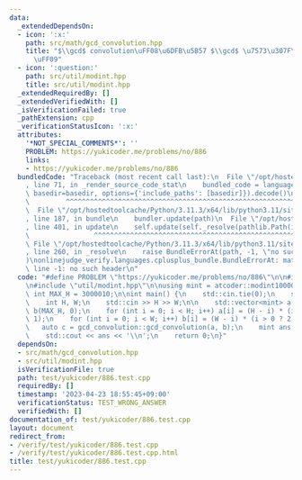 ```yaml
---
data:
  _extendedDependsOn:
  - icon: ':x:'
    path: src/math/gcd_convolution.hpp
    title: "$\\gcd$ convolution\uFF08\u6DFB\u5B57 $\\gcd$ \u7573\u307F\u8FBC\u307F\
      \uFF09"
  - icon: ':question:'
    path: src/util/modint.hpp
    title: src/util/modint.hpp
  _extendedRequiredBy: []
  _extendedVerifiedWith: []
  _isVerificationFailed: true
  _pathExtension: cpp
  _verificationStatusIcon: ':x:'
  attributes:
    '*NOT_SPECIAL_COMMENTS*': ''
    PROBLEM: https://yukicoder.me/problems/no/886
    links:
    - https://yukicoder.me/problems/no/886
  bundledCode: "Traceback (most recent call last):\n  File \"/opt/hostedtoolcache/Python/3.11.3/x64/lib/python3.11/site-packages/onlinejudge_verify/documentation/build.py\"\
    , line 71, in _render_source_code_stat\n    bundled_code = language.bundle(stat.path,\
    \ basedir=basedir, options={'include_paths': [basedir]}).decode()\n          \
    \         ^^^^^^^^^^^^^^^^^^^^^^^^^^^^^^^^^^^^^^^^^^^^^^^^^^^^^^^^^^^^^^^^^^^^^^^^^^^^^^^^^\n\
    \  File \"/opt/hostedtoolcache/Python/3.11.3/x64/lib/python3.11/site-packages/onlinejudge_verify/languages/cplusplus.py\"\
    , line 187, in bundle\n    bundler.update(path)\n  File \"/opt/hostedtoolcache/Python/3.11.3/x64/lib/python3.11/site-packages/onlinejudge_verify/languages/cplusplus_bundle.py\"\
    , line 401, in update\n    self.update(self._resolve(pathlib.Path(included), included_from=path))\n\
    \                ^^^^^^^^^^^^^^^^^^^^^^^^^^^^^^^^^^^^^^^^^^^^^^^^^^^^^^^^^\n \
    \ File \"/opt/hostedtoolcache/Python/3.11.3/x64/lib/python3.11/site-packages/onlinejudge_verify/languages/cplusplus_bundle.py\"\
    , line 260, in _resolve\n    raise BundleErrorAt(path, -1, \"no such header\"\
    )\nonlinejudge_verify.languages.cplusplus_bundle.BundleErrorAt: math/gcd_convolution.hpp:\
    \ line -1: no such header\n"
  code: "#define PROBLEM \"https://yukicoder.me/problems/no/886\"\n\n#include \"math/gcd_convolution.hpp\"\
    \n#include \"util/modint.hpp\"\n\nusing mint = atcoder::modint1000000007;\nconst\
    \ int MAX_H = 3000010;\n\nint main() {\n    std::cin.tie(0);\n    std::ios::sync_with_stdio(false);\n\
    \    int H, W;\n    std::cin >> H >> W;\n\n    std::vector<mint> a(MAX_H, 0),\
    \ b(MAX_H, 0);\n    for (int i = 0; i < H; i++) a[i] = (H - i) * (i > 0 ? 2 :\
    \ 1);\n    for (int i = 0; i < W; i++) b[i] = (W - i) * (i > 0 ? 2 : 1);\n\n \
    \   auto c = gcd_convolution::gcd_convolution(a, b);\n    mint ans = c[1] / 2;\n\
    \    std::cout << ans << '\\n';\n    return 0;\n}"
  dependsOn:
  - src/math/gcd_convolution.hpp
  - src/util/modint.hpp
  isVerificationFile: true
  path: test/yukicoder/886.test.cpp
  requiredBy: []
  timestamp: '2023-04-23 18:55:45+09:00'
  verificationStatus: TEST_WRONG_ANSWER
  verifiedWith: []
documentation_of: test/yukicoder/886.test.cpp
layout: document
redirect_from:
- /verify/test/yukicoder/886.test.cpp
- /verify/test/yukicoder/886.test.cpp.html
title: test/yukicoder/886.test.cpp
---
```

